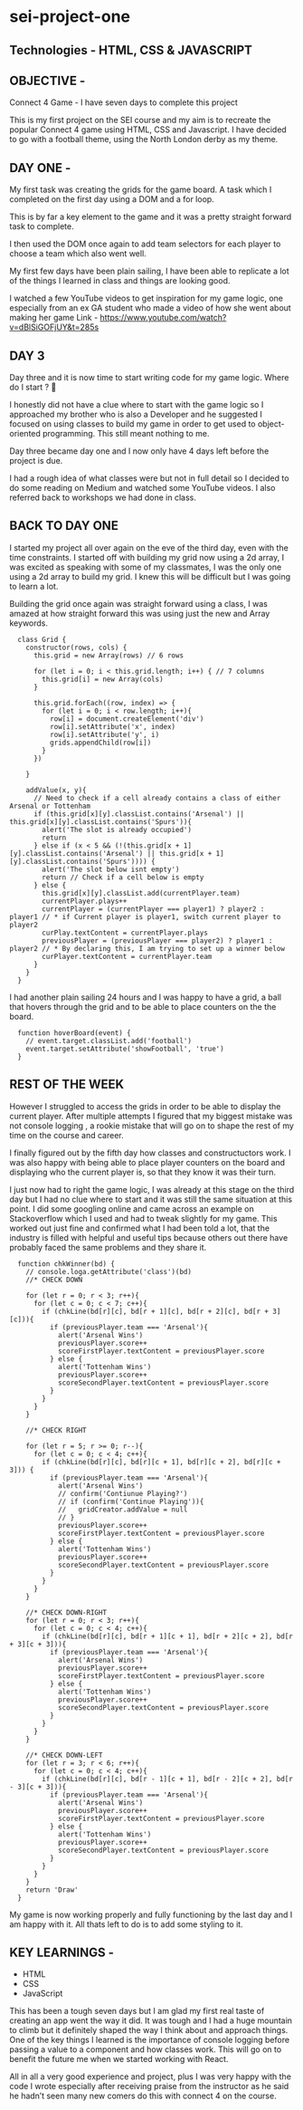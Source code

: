 # sei-project-one

## Technologies - HTML, CSS & JAVASCRIPT

## OBJECTIVE - 
Connect 4 Game - I have seven days to complete this project

This is my first project on the SEI course and my aim is to recreate the popular Connect 4 game using HTML, CSS and Javascript.
I have decided to go with a football theme, using the North London derby as my theme.

## DAY ONE - 

My first task was creating the grids for the game board. A task which I completed on the first day using a DOM and a for loop.

This is by far a key element to the game and it was a pretty straight forward task to complete. 

I then used the DOM once again to add team selectors for each player to choose a team which also went well.

My first few days have been plain sailing, I have been able to replicate a lot of the things I learned in class and things are looking good.

I watched a few YouTube videos to get inspiration for my game logic, one especially from an ex GA student who made a video of how she went about making her game Link - https://www.youtube.com/watch?v=dBlSiGOFjUY&t=285s

## DAY 3

Day three and it is now time to start writing code for my game logic. Where do I start ? 🤔

I honestly did not have a clue where to start with the game logic so I approached my brother who is also a Developer and he suggested I focused on using classes to build my game in order to get used to object-oriented programming. This still meant nothing to me. 

Day three became day one and I now only have 4 days left before the project is due. 

I had a rough idea of what classes were but not in full detail so I decided to do some reading on Medium and watched some YouTube videos. I also referred back to workshops we had done in class. 

## BACK TO DAY ONE
I started my project all over again on the eve of the third day, even with the time constraints. I started off with building my grid now using a 2d array, I was excited as speaking with some of my classmates, I was the only one using a 2d array to build my grid. I knew this will be difficult but I was going to learn a lot. 

Building the grid once again was straight forward using a class, I was amazed at how straight forward this was using just the new and Array keywords. 
```
  class Grid {
    constructor(rows, cols) {
      this.grid = new Array(rows) // 6 rows

      for (let i = 0; i < this.grid.length; i++) { // 7 columns
        this.grid[i] = new Array(cols)
      }

      this.grid.forEach((row, index) => {
        for (let i = 0; i < row.length; i++){
          row[i] = document.createElement('div')
          row[i].setAttribute('x', index)
          row[i].setAttribute('y', i)
          grids.appendChild(row[i])
        } 
      })

    }

    addValue(x, y){
      // Need to check if a cell already contains a class of either Arsenal or Tottenham
      if (this.grid[x][y].classList.contains('Arsenal') || this.grid[x][y].classList.contains('Spurs')){
        alert('The slot is already occupied')
        return
      } else if (x < 5 && (!(this.grid[x + 1][y].classList.contains('Arsenal') || this.grid[x + 1][y].classList.contains('Spurs')))) {
        alert('The slot below isnt empty')
        return // Check if a cell below is empty 
      } else {
        this.grid[x][y].classList.add(currentPlayer.team)
        currentPlayer.plays++
        currentPlayer = (currentPlayer === player1) ? player2 : player1 // * if Current player is player1, switch current player to player2
        curPlay.textContent = currentPlayer.plays
        previousPlayer = (previousPlayer === player2) ? player1 : player2 // * By declaring this, I am trying to set up a winner below
        curPlayer.textContent = currentPlayer.team
      } 
    } 
  }
```

I had another plain sailing 24 hours and I was happy to have a grid, a ball that hovers through the grid and to be able to place counters on the the board.

```
  function hoverBoard(event) {
    // event.target.classList.add('football')
    event.target.setAttribute('showFootball', 'true')
  }
```

## REST OF THE WEEK
However I struggled to access the grids in order to be able to display the current player. After multiple attempts I figured that my biggest mistake was not console logging , a rookie mistake that will go on to shape the rest of my time on the course and career.

I finally figured out by the fifth day how classes and constructuctors work. I was also happy with being able to place player counters on the board and displaying who the current player is, so that they know it was their turn. 

I just now had to right the game logic, I was already at this stage on the third day but I had no clue where to start and it was still the same situation at this point. I did some googling online and came across an example on Stackoverflow which I used and had to tweak slightly for my game. This worked out just fine and confirmed what I had been told a lot, that the industry is filled with helpful and useful tips because others out there have probably faced the same problems and they share it. 

```
  function chkWinner(bd) {
    // console.loga.getAttribute('class')(bd)
    //* CHECK DOWN

    for (let r = 0; r < 3; r++){
      for (let c = 0; c < 7; c++){
        if (chkLine(bd[r][c], bd[r + 1][c], bd[r + 2][c], bd[r + 3][c])){
          if (previousPlayer.team === 'Arsenal'){
            alert('Arsenal Wins')
            previousPlayer.score++
            scoreFirstPlayer.textContent = previousPlayer.score
          } else {
            alert('Tottenham Wins')
            previousPlayer.score++
            scoreSecondPlayer.textContent = previousPlayer.score
          }
        }
      }
    }

    //* CHECK RIGHT

    for (let r = 5; r >= 0; r--){
      for (let c = 0; c < 4; c++){
        if (chkLine(bd[r][c], bd[r][c + 1], bd[r][c + 2], bd[r][c + 3])) {
          if (previousPlayer.team === 'Arsenal'){
            alert('Arsenal Wins')
            // confirm('Contiunue Playing?')
            // if (confirm('Continue Playing')){
            //   gridCreator.addValue = null
            // }
            previousPlayer.score++
            scoreFirstPlayer.textContent = previousPlayer.score
          } else {
            alert('Tottenham Wins')
            previousPlayer.score++
            scoreSecondPlayer.textContent = previousPlayer.score
          } 
        }
      }
    }

    //* CHECK DOWN-RIGHT
    for (let r = 0; r < 3; r++){
      for (let c = 0; c < 4; c++){
        if (chkLine(bd[r][c], bd[r + 1][c + 1], bd[r + 2][c + 2], bd[r + 3][c + 3])){
          if (previousPlayer.team === 'Arsenal'){
            alert('Arsenal Wins')
            previousPlayer.score++
            scoreFirstPlayer.textContent = previousPlayer.score
          } else {
            alert('Tottenham Wins')
            previousPlayer.score++
            scoreSecondPlayer.textContent = previousPlayer.score
          }
        }
      }
    }

    //* CHECK DOWN-LEFT
    for (let r = 3; r < 6; r++){
      for (let c = 0; c < 4; c++){
        if (chkLine(bd[r][c], bd[r - 1][c + 1], bd[r - 2][c + 2], bd[r - 3][c + 3])){
          if (previousPlayer.team === 'Arsenal'){
            alert('Arsenal Wins')
            previousPlayer.score++
            scoreFirstPlayer.textContent = previousPlayer.score
          } else {
            alert('Tottenham Wins')
            previousPlayer.score++
            scoreSecondPlayer.textContent = previousPlayer.score
          }  
        }
      }
    }
    return 'Draw'
  }
```

My game is now working properly and fully functioning by the last day and I am happy with it. All thats left to do is to add some styling to it.

## KEY LEARNINGS -

* HTML
* CSS
* JavaScript

This has been a tough seven days but I am glad my first real taste of creating an app went the way it did. It was tough and I had a huge mountain to climb but it definitely shaped the way I think about and approach things. One of the key things I learned is the importance of console logging before passing a value to a component and how classes work. This will go on to benefit the future me when we started working with React. 

All in all a very good experience and project, plus I was very happy with the code I wrote especially after receiving praise from the instructor as he said he hadn’t seen many new comers do this with connect 4 on the course.
